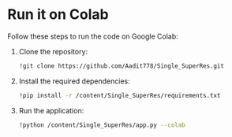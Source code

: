 # Run it on Colab

Follow these steps to run the code on Google Colab:

1. Clone the repository:
   ```bash
   !git clone https://github.com/Aadit778/Single_SuperRes.git
2. Install the required dependencies:
   ```bash
   !pip install -r /content/Single_SuperRes/requirements.txt

3. Run the application:
   ```bash
   !python /content/Single_SuperRes/app.py --colab
